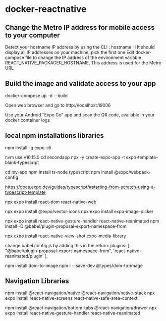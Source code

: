 # docker-reactnative

## Change the Metro IP address for mobile access to your computer

Detect your hostname IP address by using the CLI : hostname -I
  It should display all IP addresses on your machine, pick the first one
Edit docker-compose file to change the IP address of the environment variable REACT_NATIVE_PACKAGER_HOSTNAME.
  This address is used for the Metro URL

## Build the image and validate access to your app
docker-compose up -d --build

Open web browser and go to http://localhost:19006

Use your Android "Expo Go" app and scan the QR code, available in your docker container logs

## local npm installations libraries

npm install -g expo-cli

nvm use v16.15.0
cd secondapp
npx -y create-expo-app -t expo-template-blank-typescript

cd my-app
npm install ts-node typescript
npm install @expo/webpack-config

https://docs.expo.dev/guides/typescript/#starting-from-scratch-using-a-typescript-template

npx expo install react-dom react-native-web

npx expo install @expo/vector-icons
npx expo install expo-image-picker

npx expo install react-native-gesture-handler react-native-reanimated
npm install -D @babel/plugin-proposal-export-namespace-from

npx expo install react-native-view-shot expo-media-library

change babel.config.js by adding this in the return: 
  plugins: [
    "@babel/plugin-proposal-export-namespace-from",
    'react-native-reanimated/plugin'
  ],

npm install dom-to-image
npm i --save-dev @types/dom-to-image

## Navigation Libraries
npm install @react-navigation/native @react-navigation/native-stack
npx expo install react-native-screens react-native-safe-area-context

npm install @react-navigation/bottom-tabs @react-navigation/drawer
npx expo install react-native-gesture-handler react-native-reanimated


